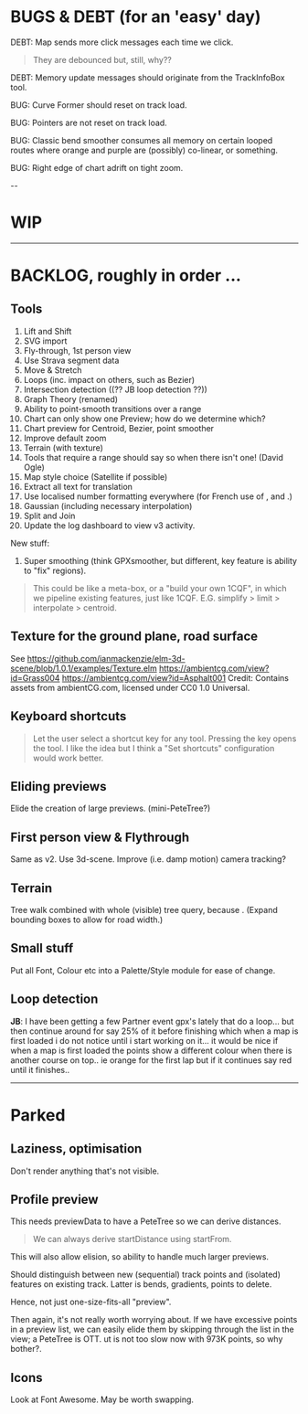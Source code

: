 
# BUGS & DEBT (for an 'easy' day)

DEBT: Map sends more click messages each time we click. 
> They are debounced but, still, why??

DEBT: Memory update messages should originate from the TrackInfoBox tool.

BUG: Curve Former should reset on track load.

BUG: Pointers are not reset on track load.

BUG: Classic bend smoother consumes all memory on certain looped routes where
     orange and purple are (possibly) co-linear, or something.

BUG: Right edge of chart adrift on tight zoom.

--

# WIP


---

# BACKLOG, roughly in order ...

## Tools

1. Lift and Shift
2. SVG import
3. Fly-through, 1st person view
4. Use Strava segment data
5. Move & Stretch
6. Loops (inc. impact on others, such as Bezier)
7. Intersection detection ((?? JB loop detection ??))
8. Graph Theory (renamed)
9. Ability to point-smooth transitions over a range
10. Chart can only show one Preview; how do we determine which?
11. Chart preview for Centroid, Bezier, point smoother
12. Improve default zoom
13. Terrain (with texture)
14. Tools that require a range should say so when there isn't one! (David Ogle)
15. Map style choice (Satellite if possible)
16. Extract all text for translation
17. Use localised number formatting everywhere (for French use of , and .)
18. Gaussian (including necessary interpolation)
19. Split and Join
20. Update the log dashboard to view v3 activity.

New stuff:
1. Super smoothing  (think GPXsmoother, but different, key feature is ability to "fix" regions).
> This could be like a meta-box, or a "build your own 1CQF", in which
> we pipeline existing features, just like 1CQF.
> E.G. simplify > limit > interpolate > centroid.

## Texture for the ground plane, road surface

See https://github.com/ianmackenzie/elm-3d-scene/blob/1.0.1/examples/Texture.elm
https://ambientcg.com/view?id=Grass004
https://ambientcg.com/view?id=Asphalt001
Credit: Contains assets from ambientCG.com, licensed under CC0 1.0 Universal.

## Keyboard shortcuts

> Let the user select a shortcut key for any tool.
> Pressing the key opens the tool.
> I like the idea but I think a "Set shortcuts" configuration would work better.

## Eliding previews

Elide the creation of large previews. (mini-PeteTree?)

## First person view & Flythrough

Same as v2. Use 3d-scene. Improve (i.e. damp motion) camera tracking?

## Terrain

Tree walk combined with whole (visible) tree query, because <track loops>.
(Expand bounding boxes to allow for road width.)

## Small stuff

Put all Font, Colour etc into a Palette/Style module for ease of change.

## Loop detection

**JB**: I have been getting a few Partner event gpx's lately that do a loop... but then continue around for say 25% of it before finishing which when a map is first loaded i do not notice until i start working on it... it would be nice if when a map is first loaded the points show a different colour when there is another course on top.. ie orange for the first lap but if it continues say red until it finishes..

---

# Parked

## Laziness, optimisation

Don't render anything that's not visible.

## Profile preview

This needs previewData to have a PeteTree so we can derive distances.
> We can always derive startDistance using startFrom.

This will also allow elision, so ability to handle much larger previews.

Should distinguish between new (sequential) track points and (isolated) features
on existing track. Latter is bends, gradients, points to delete.

Hence, not just one-size-fits-all "preview".

Then again, it's not really worth worrying about. If we have excessive points
in a preview list, we can easily elide them by skipping through the list in the
view; a PeteTree is OTT.
ut is not too slow now with 973K points, so why bother?.

## Icons

Look at Font Awesome. May be worth swapping.

